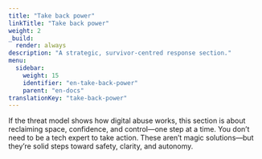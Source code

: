```yaml
---
title: "Take back power"
linkTitle: "Take back power"
weight: 2
_build:
  render: always
description: "A strategic, survivor-centred response section."
menu:
  sidebar:
    weight: 15
    identifier: "en-take-back-power"
    parent: "en-docs"
translationKey: "take-back-power"
---
```


If the threat model shows how digital abuse works, this section is about reclaiming space, confidence, and control—one 
step at a time. You don’t need to be a tech expert to take action. These aren’t magic solutions—but they’re solid steps 
toward safety, clarity, and autonomy.